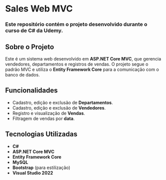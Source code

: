 # Sales Web MVC  

### <p align="left">Este repositório contém o projeto desenvolvido durante o curso de C# da Udemy.</p>  

##  Sobre o Projeto  

Este é um sistema web desenvolvido em **ASP.NET Core MVC**, que gerencia vendedores, departamentos e registros de vendas. O projeto segue o padrão MVC e utiliza o **Entity Framework Core** para a comunicação com o banco de dados.  

##  Funcionalidades  

-  Cadastro, edição e exclusão de **Departamentos**.  
-  Cadastro, edição e exclusão de **Vendedores**.  
-  Registro e visualização de **Vendas**.  
-  Filtragem de vendas por **data**.  

##  Tecnologias Utilizadas  

-  **C#**  
-  **ASP.NET Core MVC**  
-  **Entity Framework Core**  
-  **MySQL**  
-  **Bootstrap** (para estilização)  
-  **Visual Studio 2022**  


